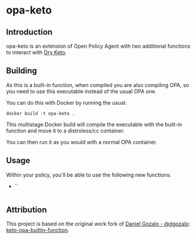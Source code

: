 # opa-keto

## Introduction

opa-keto is an extension of Open Policy Agent with two additional functions to interact with 
[Ory Keto](https://www.ory.sh/keto/).

## Building

As this is a built-in function, when compiled you are also compiling OPA, so you need to use this
executable instead of the usual OPA one.

You can do this with Docker by running the usual:
```shell script
docker build -t opa-keto .
```
This multistage Docker build will compile the executable with the built-in function and move it to a distroless/cc container.

You can then run it as you would with a normal OPA container.

## Usage

Within your policy, you'll be able to use the following new functions:

- ``

```rego

```

## Attribution

This project is based on the original work fork of [Daniel Gozalo - @dgozalo](https://github.com/dgozalo):
[keto-opa-builtin-function](https://github.com/dgozalo/keto-opa-builtin-function).
